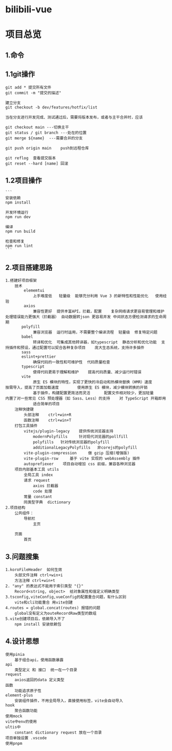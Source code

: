 # bilibili-vue
# **项目总览** 
## **1.命令**
## **1.1git操作**
    
    git add * 提交所有文件
    git commit -m "提交的描述"

    建立分支
    git checkout -b dev/features/hotfix/list

    当在分支进行开发完成、测试通过后，需要将版本发布，或者与主干合并时，应该

    git checkout main ---切换主干
    git status / git branch ---处在的位置
    git merge ${name}  ---需要合并的分支

    git push origin main    push到远程仓库

    git reflog  查看提交版本
    git reset --hard [name] 回滚

## **1.2项目操作**
    ```
    安装依赖
    npm install

    开发环境运行
    npm run dev

    编译
    npm run build

    检查和修复
    npm run lint
    ```

## **2.项目搭建思路**
    1.搭建好项目框架
        技术 
            elememtui  
                上手难度低   轻量级  能够充分利用 Vue 3 的新特性和性能优化   使用经验
            axios
                兼容性更好  提供丰富API，拦截，配置    复杂网络请求更容易管理和维护   处理错误能力更强大（拦截器） 自动数据转json 更容易并发 中间状态方便检测请求的生命周期   
           polyfill
                兼容浏览器  运行时运用，不需要整个编译流程  轻量级  修复特定问题
           babel
                转译和优化  可集成其他转译器，如typescript  静态分析和优化功能  支持插件和预设，通过配置可以契合各种复杂项目    庞大生态系统，支持许多插件
           sass
           eslint+prettier
                确保代码的一致性和可维护性  代码质量检查
           typescript
                使得代码更易于理解和维护    提高代码质量、减少运行时错误
           vite
                原生 ES 模块的特性，实现了更快的冷启动和热模块替换（HMR）速度       按需导入，提高了页面加载速度        使用原生 ES 模块，减少模块转换的开销
                基于插件，构建配置更简洁而灵活      配置文件相对较少，更加轻量      内置了对一些常见 CSS 预处理器（如 Sass、Less）的支持    对 TypeScript 开箱即用
                适合简单的项目
        注释快捷键  
            头部注释    ctrl+win+R  
            函数注释    ctrl+win+T
        打包工具插件
            vitejs/plugin-legacy    提供传统浏览器支持
                modernPolyfills     针对现代浏览器的pollfill
                polyfills   针对传统浏览器的polyfill
                additionalLegacyPolyfills   非corejs的polyfill
            vite-plugin-compression     做 gzip 压缩(增强版)
            vite-plugin-rsw     基于 vite 实现的 webAssembly 插件
            autoprefiexer    项目自动增加 css 前缀，兼容各种浏览器
        项目内部基本工具 utils
            全局工具 index
            请求 request    
                axios 拦截器
                code 处理
            常量 constant
            同类型字典  dictionary
    2.项目结构
        公共组件：
            导航栏
                主页

        页面
            首页


## **3.问题搜集**   
    1.koroFileHeader  如何生效
        头部文件注释 ctrl+win+i
        方法注释 ctrl+win+t
    2. "any" 的表达式不能用于索引类型 "{}"
        Record<string, object>  给对象属性和值定义明确类型
    3.tsconfig,viteConfig,vueConfig的配置重合问题，有什么区别
        vite和cli功能重合 用vite创建
    4.routes = global.concat(routes) 报错的问题 
        global没有定义为outeRecordRaw类型的数组
    5.vite创建项目后，依赖导入不了
        npm install 安装依赖包
## **4.设计思想**  
    使用pinia 
        基于组合api，使用函数暴露
    api
        类型定义 和 接口  统一在一个目录
    request
        axios返回的data 定义类型
    函数
        功能追求原子性
    element-plus
        安装组件插件，不用全局导入，直接使用标签，vite会自动导入
    hook
        聚合函数功能
    使用mock
    vite中env的使用
    ultis中
        constant dictionary request 放在一个目录
    项目单独设置 .vscode
    使用pnpm

